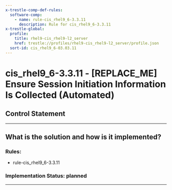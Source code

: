 ```yaml
---
x-trestle-comp-def-rules:
  software-comp:
    - name: rule-cis_rhel9_6-3.3.11
      description: Rule for cis_rhel9_6-3.3.11
x-trestle-global:
  profile:
    title: rhel9-cis_rhel9-l2_server
    href: trestle://profiles/rhel9-cis_rhel9-l2_server/profile.json
  sort-id: cis_rhel9_6-03.03.11
---
```


# cis_rhel9_6-3.3.11 - \[REPLACE_ME\] Ensure Session Initiation Information Is Collected (Automated)

## Control Statement

______________________________________________________________________

## What is the solution and how is it implemented?

<!-- For implementation status enter one of: implemented, partial, planned, alternative, not-applicable -->

<!-- Note that the list of rules under ### Rules: is read-only and changes will not be captured after assembly to JSON -->

<!-- Add control implementation description here for control: cis_rhel9_6-3.3.11 -->

### Rules:

  - rule-cis_rhel9_6-3.3.11

### Implementation Status: planned

______________________________________________________________________
